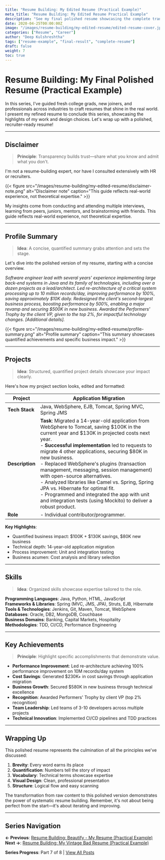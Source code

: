 ```yaml
---
title: "Resume Building: My Edited Resume (Practical Example)"
meta_title: "Resume Building: My Edited Resume Practical Example"
description: "See my final polished resume showcasing the complete transformation from raw content to a recruiter-ready document with all the principles applied."
date: 2020-04-25T00:00:00Z
image: "/images/resume-building/my-edited-resume/edited-resume-cover.jpg"
categories: ["Resume", "Career"]
author: "Deep Kulshreshtha"
tags: ["resume-example", "final-result", "complete-resume"]
draft: false
weight: 7
toc: true
---
```


# Resume Building: My Final Polished Resume (Practical Example)

In this series, I've guided fresh college grads, new joiners, and professionals across industries to craft resumes that shine in the real world. I present my refined resume to conclude this series, showcasing the highlights of my work and design choices. Let's wrap up with a polished, recruiter-ready resume!

---

## Disclaimer

> **Principle**: Transparency builds trust—share what you know and admit what you don't.

I'm not a resume-building expert, nor have I consulted extensively with HR or recruiters.

{{< figure src="/images/resume-building/my-edited-resume/disclaimer-note.png" alt="Disclaimer note" caption="This guide reflects real-world experience, not theoretical expertise." >}}

My insights come from conducting and attending multiple interviews, learning from peers, juniors, mentors, and brainstorming with friends. This guide reflects real-world experience, not theoretical expertise.

---

## Profile Summary

> **Idea**: A concise, quantified summary grabs attention and sets the stage.

Let's dive into the polished version of my resume, starting with a concise overview.

*Software engineer lead with several years' experience implementing large back-end systems in Java and its family of technologies, including over a dozen projects as a lead/architect. Led re-architecture of a critical system processing up to 10 million records/day, improving performance by 100%, saving approximately $10K daily. Redesigned the client's second-largest business process, boosting performance by 500%, enabling a major revamp and securing $500K in new business. Awarded the Performers' Trophy by the client VP, given to the top 2%, for impactful technology changes. [Additional details].*

{{< figure src="/images/resume-building/my-edited-resume/profile-summary.png" alt="Profile summary" caption="This summary showcases quantified achievements and specific business impact." >}}

---

## Projects

> **Idea**: Structured, quantified project details showcase your impact clearly.

Here's how my project section looks, edited and formatted:

| Project | Application Migration |
|---------|-----------------------|
| **Tech Stack** | Java, WebSphere, EJB, Tomcat, Spring MVC, Spring JMS |
| **Description** | **Task**: Migrated a 14-year-old application from WebSphere to Tomcat, saving $100K in the current year and $130K in projected costs next year.<br>- **Successful implementation** led to requests to migrate 4 other applications, securing $80K in new business.<br>- Replaced WebSphere's plugins (transaction management, messaging, session management) with open-source alternatives.<br>- Analyzed libraries like Camel vs. Spring, Spring JPA vs. Hibernate for optimal fit.<br>- Programmed and integrated the app with unit and integration tests (using Mockito) to deliver a robust product. |
| **Role** | - Individual contributor/programmer. |

**Key Highlights**:
- Quantified business impact: $100K + $130K savings, $80K new business
- Technical depth: 14-year-old application migration
- Process improvement: Unit and integration testing
- Business acumen: Cost analysis and library selection

---

## Skills

> **Idea**: Organized skills showcase expertise tailored to the role.

**Programming Languages**: Java, Python, HTML, JavaScript  
**Frameworks & Libraries**: Spring (MVC, JMS, JPA), Struts, EJB, Hibernate  
**Tools & Technologies**: Jenkins, Git, Maven, Tomcat, WebSphere  
**Databases**: Oracle, DB2, MongoDB, Couchbase  
**Business Domains**: Banking, Capital Markets, Hospitality  
**Methodologies**: TDD, CI/CD, Performance Engineering  

---

## Key Achievements

> **Principle**: Highlight specific accomplishments that demonstrate value.

- **Performance Improvement**: Led re-architecture achieving 100% performance improvement on 10M records/day system
- **Cost Savings**: Generated $230K+ in cost savings through application migration
- **Business Growth**: Secured $580K in new business through technical excellence
- **Recognition**: Awarded Performers' Trophy by client VP (top 2% recognition)
- **Team Leadership**: Led teams of 3-10 developers across multiple projects
- **Technical Innovation**: Implemented CI/CD pipelines and TDD practices

---

## Wrapping Up

This polished resume represents the culmination of all the principles we've discussed:

1. **Brevity**: Every word earns its place
2. **Quantification**: Numbers tell the story of impact
3. **Vocabulary**: Technical terms showcase expertise
4. **Visual Design**: Clean, professional presentation
5. **Structure**: Logical flow and easy scanning

The transformation from raw content to this polished version demonstrates the power of systematic resume building. Remember, it's not about being perfect from the start—it's about iterating and improving.

---

## Series Navigation

**← Previous**: [Resume Building: Beautify - My Resume (Practical Example)](/blog/series/resume-building/resume-building-beautify-lets-write-my-resume/)  
**Next →**: [Resume Building: My Vintage Bad Resume (Practical Example)](/blog/series/resume-building/resume-building-my-vintage-bad-resume/)

**Series Progress**: Part 7 of 8 | [View All Posts](/blog/series/resume-building/)

